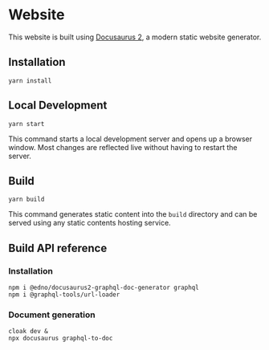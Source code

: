 # Website

This website is built using [Docusaurus 2](https://docusaurus.io/), a modern static website generator.

## Installation

```console
yarn install
```

## Local Development

```console
yarn start
```

This command starts a local development server and opens up a browser window. Most changes are reflected live without having to restart the server.

## Build

```console
yarn build
```

This command generates static content into the `build` directory and can be served using any static contents hosting service.


## Build API reference

### Installation

```console
npm i @edno/docusaurus2-graphql-doc-generator graphql
npm i @graphql-tools/url-loader
```

### Document generation

```console
cloak dev &
npx docusaurus graphql-to-doc
```